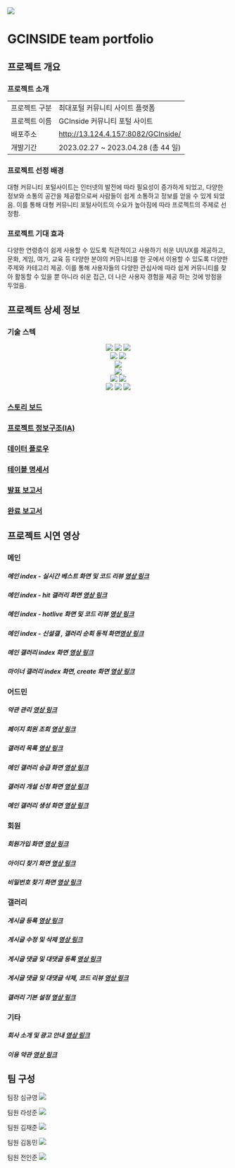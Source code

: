 <img src="https://capsule-render.vercel.app/api?type=waving&color=auto&height=200&section=header&text=지시인사이드&fontSize=90" />

# GCINSIDE team portfolio

## 프로젝트 개요

### 프로젝트 소개
<table>
  <tr>
    <td>프로젝트 구분</td>
    <td>최대포털 커뮤니티 사이트 플랫폼</td>
  </tr>
  <tr>
    <td>프로젝트 이름</td>
    <td>GCInside 커뮤니티 포털 사이트</td>
  </tr>
  <tr>
    <td>배포주소</td>
    <td><a href="http://13.124.4.157:8082/GCInside/" target="_blank">http://13.124.4.157:8082/GCInside/</a></td>
  </tr>
  <tr>
    <td>개발기간</td>
    <td>2023.02.27 ~ 2023.04.28 (총 44 일)</td>
  </tr>
</table>

### 프로젝트 선정 배경

<p>대형 커뮤니티 포털사이트는 인터넷의 발전에 따라 필요성이 증가하게 되었고, 다양한 정보와 
소통의 공간을 제공함으로써 사람들이 쉽게 소통하고 정보를 얻을 수 있게 되었음.
이를 통해 대형 커뮤니티 포털사이트의 수요가 높아짐에 따라 프로젝트의 주제로 선정함.</p>

### 프로젝트 기대 효과

<p>다양한 연령층이 쉽게 사용할 수 있도록 직관적이고 사용하기 쉬운 UI/UX를 제공하고,
문화, 게임, 여가, 교육 등 다양한 분야의 커뮤니티를 한 곳에서 이용할 수 있도록 다양한 주제와
카테고리 제공. 이를 통해 사용자들의 다양한 관심사에 따라 쉽게 커뮤니티를 찾아 활동할 수 있을 뿐
아니라 쉬운 접근, 더 나은 사용자 경험을 제공 하는 것에 방점을 두었음.</p>

## 프로젝트 상세 정보

### 기술 스텍
<div align="center">
  <img src="https://img.shields.io/badge/JavaScript-F7DF1E?style=for-the-badge&logo=JavaScript&logoColor=white">
  <img src="https://img.shields.io/badge/HTML5-E34F26?style=flat&logo=HTML5&logoColor=white" />
  <img src="https://img.shields.io/badge/CSS3-1572B6?style=flat&logo=CSS3&logoColor=white" /><br/>
  <img src="https://img.shields.io/badge/Visual Studio Code-007ACC?style=flat&logo=Visual Studio Code&logoColor=white"/>
  <img src="https://img.shields.io/badge/IntelliJ-000000?style=for-the-badge&logo=intellijidea&logoColor=white"><br/>
  <img src="https://img.shields.io/badge/Java-007396?style=flat&logo=Java&logoColor=white" /><br/>
  <img src="https://img.shields.io/badge/MySQL-4479A1?style=for-the-badge&logo=MySQL&logoColor=white"><br/>
  <img src="https://img.shields.io/badge/Spring Boot-6DB33F?style=for-the-badge&logo=Spring Boot&logoColor=white">
  <img src="https://img.shields.io/badge/thymeleaf-005F0F?style=for-the-badge&logo=thymeleaf&logoColor=white"><br/>
  <img src="https://img.shields.io/badge/jQuery-0769AD?style=for-the-badge&logo=jQuery&logoColor=white">
  <img src="https://img.shields.io/badge/amazonaws-232F3E?style=for-the-badge&logo=amazonaws&logoColor=white">
  <img src="https://img.shields.io/badge/linux-FCC624?style=for-the-badge&logo=linux&logoColor=white">
</div>

### <a href="스토리 보드 v.1.0.pdf" target="_blank">스토리 보드</a>

### <a href="basic_IA_v.0.2.png" target="_blank">프로젝트 정보구조(IA)</a>

### <a href="DATA_FLOW.png" target="_blank">데이터 플로우</a>

### <a href="데이터베이스 테이블 명세서.pdf" target="_blank">테이블 명세서</a>

### <a href="GCInside 발표 보고서_v.1.1.pdf" target="_blank">발표 보고서</a>

### <a href="GCInside 완료 보고서 v.1.1.pdf" target="_blank">완료 보고서</a>

## 프로젝트 시연 영상

### 메인

##### 메인 index - 실시간 베스트 화면 및 코드 리뷰 [영상 링크](https://youtu.be/uLfhJU0sn8Q)

##### 메인 index - hit 갤러리 화면 [영상 링크](https://youtu.be/5DrsYEyenBA)

##### 메인 index - hotlive 화면 및 코드 리뷰 [영상 링크](https://youtu.be/Vxetxo97J48)

##### 메인 index - 신설갤 , 갤러리 순회 동적 화면[영상 링크](https://youtu.be/hW6UC7NIQeU)

##### 메인 갤러리 index 화면 [영상 링크](https://youtu.be/m1OGmW2l1Ms)

##### 마이너 갤러리 index 화면, create 화면 [영상 링크](https://www.youtube.com/watch?v=1YMY5VE6_1I)

### 어드민

##### 약관 관리 <a href="https://youtu.be/K-pLIiRn1VA">영상 링크</a>

##### 페이지 회원 조회 <a href="https://youtu.be/tZda_Dt6aiY">영상 링크</a>

##### 갤러리 목록 <a href="https://youtu.be/q88HcmSWT_0">영상 링크</a>

##### 메인 갤러리 승급 화면 [영상 링크](https://www.youtube.com/watch?v=tnzULnXnbHI)

##### 갤러리 개설 신청 화면 [영상 링크](https://www.youtube.com/watch?v=wee0dBkpsT8)

##### 메인 갤러리 생성 화면 [영상 링크](https://www.youtube.com/watch?v=YeLBrboCUt8)

### 회원

##### 회원가입 화면 [영상 링크](https://youtu.be/ZFMk7FDDPWs)

##### 아이디 찾기 화면 [영상 링크](https://youtu.be/l5SSGEqpfSw)

##### 비밀번호 찾기 화면 [영상 링크](https://youtu.be/SSn_tVNFYJM)

### 갤러리

##### 게시글 등록 <a href="https://youtu.be/ap8V5fvCfK4">영상 링크</a>

##### 게시글 수정 및 삭제 [영상 링크](https://youtu.be/BXls7cgZgMA)

##### 게시글 댓글 및 대댓글 등록 [영상 링크](https://youtu.be/1cZj-BSjqfw)

##### 게시글 댓글 및 대댓글 삭제, 코드 리뷰 [영상 링크](https://youtu.be/aTu2yHi7Jgk)

##### 갤러리 기본 설정 [영상 링크](https://youtu.be/W8QlFZlhHY0)

### 기타

##### 회사 소개 및 광고 안내 <a href="https://youtu.be/nnitNql7x_c">영상 링크</a>

##### 이용 약관 <a href="https://youtu.be/5i63PxGmoPA">영상 링크</a>


## 팀 구성
팀장 심규영
<a href="https://github.com/hochmun" target="_blank"><img src="https://img.shields.io/badge/-hochmun-blue?style=plastic&logo=github&logoColor=black"/></a>

팀원 라성준
<a href="https://github.com/asdeqqga" target="_blank"><img src="https://img.shields.io/badge/-asdeqqga-silver?style=plastic&logo=github&logoColor=black"/></a>

팀원 김재준
<a href="https://github.com/realKimJaeJun" target="_blank"><img src="https://img.shields.io/badge/-realKimJaeJun-yellow?style=plastic&logo=github&logoColor=black"/></a>

팀원 김동민
<a href="https://github.com/dpgbdb" target="_blank"><img src="https://img.shields.io/badge/-dpgbdb-pink?style=plastic&logo=github&logoColor=black"/></a>

팀원 전인준
<a href="https://github.com/aowlrxm15" target="_blank"><img src="https://img.shields.io/badge/-aowlrxm15-green?style=plastic&logo=github&logoColor=black"/></a>
